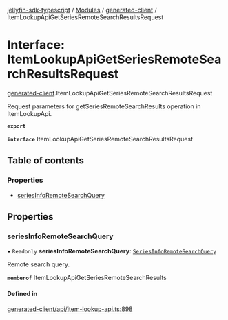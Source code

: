 [jellyfin-sdk-typescript](../README.md) / [Modules](../modules.md) / [generated-client](../modules/generated_client.md) / ItemLookupApiGetSeriesRemoteSearchResultsRequest

# Interface: ItemLookupApiGetSeriesRemoteSearchResultsRequest

[generated-client](../modules/generated_client.md).ItemLookupApiGetSeriesRemoteSearchResultsRequest

Request parameters for getSeriesRemoteSearchResults operation in ItemLookupApi.

**`export`**

**`interface`** ItemLookupApiGetSeriesRemoteSearchResultsRequest

## Table of contents

### Properties

- [seriesInfoRemoteSearchQuery](generated_client.ItemLookupApiGetSeriesRemoteSearchResultsRequest.md#seriesinforemotesearchquery)

## Properties

### seriesInfoRemoteSearchQuery

• `Readonly` **seriesInfoRemoteSearchQuery**: [`SeriesInfoRemoteSearchQuery`](generated_client.SeriesInfoRemoteSearchQuery.md)

Remote search query.

**`memberof`** ItemLookupApiGetSeriesRemoteSearchResults

#### Defined in

[generated-client/api/item-lookup-api.ts:898](https://github.com/thornbill/jellyfin-sdk-typescript/blob/0f61f16/src/generated-client/api/item-lookup-api.ts#L898)
